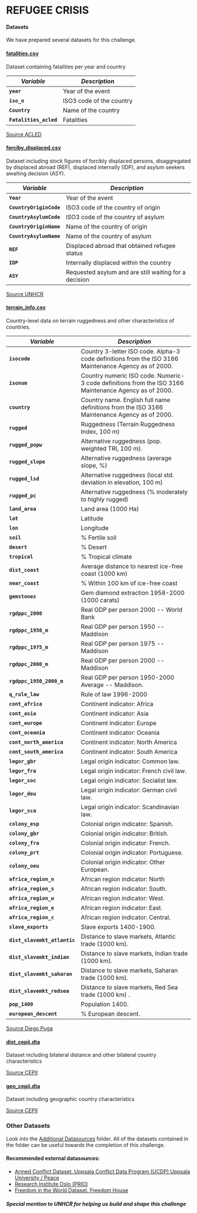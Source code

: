 # REFUGEE CRISIS

#### Datasets
We have prepared several datasets for this challenge.

#### [fatalities.csv](fatalities.csv)
Dataset containing fatalities per year and country

| *Variable*                                            | *Description*                                                | 
| ----------------------------------------------------- | ------------------------------------------------------------ |
| **`year`**                                         | Year of the event |
| **`iso_o`**                                  | ISO3 code of the country                                       |
| **`Country`**                                           | Name of the country                                      |
| **`Fatalities_acled`**                                             | Fatalities                                      |

[Source ACLED](https://acleddata.com/#/dashboard)

#### [forciby_displaced.csv](forciby_displaced.csv)
Dataset including stock figures of forcibly displaced persons, disaggregated by displaced abroad (REF), displaced internally (IDP), and asylum seekers awaiting decision (ASY). 

| *Variable*                                            | *Description*                                                | 
| ----------------------------------------------------- | ------------------------------------------------------------ |
| **`Year`**                                         | Year of the event |
| **`CountryOriginCode`**                                  | ISO3 code of the country of origin                                  |
| **`CountryAsylumCode`**                                           | ISO3 code of the country of asylum                                   |
| **`CountryOriginName`**                                             | Name of the country of origin                                     |
| **`CountryAsylumName`**                                             | Name of the country of asylum                                     |
| **`REF`**                                             | Displaced abroad that obtained refugee status                                  |
| **`IDP`**                                             | Internally displaced within the country                                  |
| **`ASY`**                                             | Requested asylum and are still waiting for a decision                                  |

[Source UNHCR](https://www.unhcr.org/refugee-statistics/)

#### [terrain_info.csv](terrain_info.csv)
Country-level data on terrain ruggedness and other characteristics of countries.

| *Variable*                                            | *Description*                                                | 
| ----------------------------------------------------- | ------------------------------------------------------------ |
| **`isocode`**                                         | Country 3-letter ISO code. Alpha-3 code definitions from the ISO 3166 Maintenance Agency as of 2000. |
| **`isonum`**                                  | Country numeric ISO code. Numeric-3 code definitions from the ISO 3166 Maintenance Agency as of 2000.              |
| **`country`**                                           | Country name. English full name definitions from the ISO 3166 Maintenance Agency as of 2000.  |
| **`rugged`**                                           |  Ruggedness (Terrain Ruggedness Index, 100 m)                                   |
| **`rugged_popw`**                                           | Alternative ruggedness (pop. weighted TRI, 100 m).|
| **`rugged_slope`**                                           | Alternative ruggedness (average slope, %)                                   |
| **`rugged_lsd`**                                           | Alternative ruggedness (local std. deviation in elevation, 100 m)                                   |
| **`rugged_pc`**                                           | Alternative ruggedness (% moderately to highly rugged)                                   |
| **`land_area`**                                           | Land area (1000 Ha)                                  |
| **`lat`**                                           | Latitude                                   |
| **`lon`**                                           | Longitude                                   |
| **`soil`**                                           | % Fertile soil                                   |
| **`desert`**                                           | % Desert                                   |
| **`tropical`**                                           | % Tropical climate|
| **`dist_coast`**                                           | Average distance to nearest ice-free coast (1000 km)                                 |
| **`near_coast`**                                           |% Within 100 km of ice-free coast                                |
| **`gemstones`**                                           | Gem diamond extraction 1958-2000 (1000 carats)                                |
| **`rgdppc_2000`**                                           |  Real GDP per person 2000 -- World Bank                                 |
| **`rgdppc_1950_m`**                                           | Real GDP per person 1950 -- Maddison                                 |
| **`rgdppc_1975_m`**                                           | Real GDP per person 1975 -- Maddison                                 |
| **`rgdppc_2000_m`**                                           | Real GDP per person 2000 -- Maddison                               |
| **`rgdppc_1950_2000_m`**                                           |  Real GDP per person 1950-2000 Average -- Maddison.                                 |
| **`q_rule_law`**                                           | Rule of law 1996-2000                                 |
| **`cont_africa`**                                           | Continent indicator: Africa                                 |
| **`cont_asia`**                                           | Continent indicator: Asia                               |
| **`cont_europe`**                                           | Continent indicator: Europe                                 |
| **`cont_oceania`**                                           | Continent indicator: Oceania                                |
| **`cont_north_america`**                                           | Continent indicator: North America                                 |
| **`cont_south_america`**                                           | Continent indicator: South America                                 |
| **`legor_gbr`**                                           |Legal origin indicator: Common law.                                |
| **`legor_fra`**                                           |Legal origin indicator: French civil law.                              |
| **`legor_soc`**                                           | Legal origin indicator: Socialist law.                                |
| **`legor_deu`**                                           |Legal origin indicator: German civil law.                               |
| **`legor_sca`**                                           | Legal origin indicator: Scandinavian law.                              |
| **`colony_esp`**                                           | Colonial origin indicator: Spanish.                                |
| **`colony_gbr`**                                           |Colonial origin indicator: British.                                |
| **`colony_fra`**                                           |Colonial origin indicator: French.                              |
| **`colony_prt`**                                           | Colonial origin indicator: Portuguese.                             |
| **`colony_oeu`**                                           |Colonial origin indicator: Other European.                                |
| **`africa_region_n`**                                           | African region indicator: North                             |
| **`africa_region_s`**                                           | African region indicator: South.                               |
| **`africa_region_w`**                                           |African region indicator: West.                               |
| **`africa_region_e`**                                           | African region indicator: East.                              |
| **`africa_region_c`**                                           | African region indicator: Central.                            |
| **`slave_exports`**                                           | Slave exports 1400-1900.                            |
| **`dist_slavemkt_atlantic`**                                           |  Distance to slave markets, Atlantic trade (1000 km).                             |
| **`dist_slavemkt_indian`**                                           | Distance to slave markets, Indian trade (1000 km).                         |
| **`dist_slavemkt_saharan`**                                           |Distance to slave markets, Saharan trade (1000 km).                          |
| **`dist_slavemkt_redsea`**                                           | Distance to slave markets, Red Sea trade (1000 km) .                           |
| **`pop_1400`**                                           | Population 1400.                           |
| **`european_descent`**                                           | % European descent.                          |

[Source Diego Puga](https://diegopuga.org/data/rugged/)  

#### [dist_cepii.dta](dist_cepii.dta)
Dataset including bilateral distance and other bilateral country characteristics

[Source CEPII](http://www.cepii.fr/)

#### [geo_cepii.dta](geo_cepii.dta) 
Dataset including geographic country characteristics

[Source CEPII](http://www.cepii.fr/)


### Other Datasets

Look into the [Additional Datasources](../Additional%20Datasources) folder. All of the datasets contained in the folder can be useful towards the completion of this challenge.

#### Recommended external datasources:

 - [Armed Conflict Dataset. Uppsala Conflict Data Program (UCDP) Uppsala University / Peace](https://www.prio.org/Data/Armed-Conflict/UCDP-PRIO/)
 - [Research Institute Oslo (PRIO)](https://www.prio.org/Data/Armed-Conflict/UCDP-PRIO/)
 - [Freedom in the World Dataset. Freedom House](https://freedomhouse.org)
 
 #### _Special mention to UNHCR for helping us build and shape this challenge_
